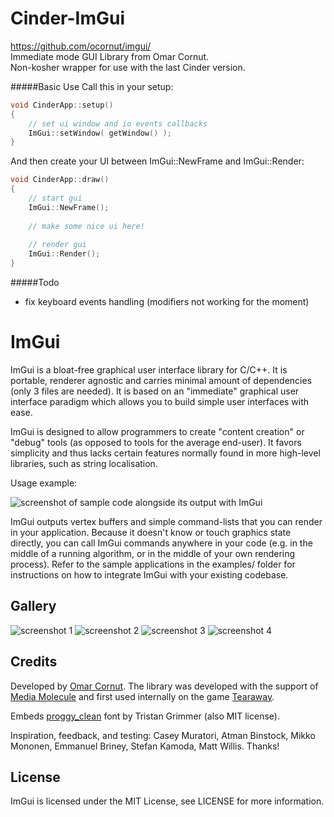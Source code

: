 Cinder-ImGui
===================
https://github.com/ocornut/imgui/   
Immediate mode GUI Library from Omar Cornut.   
Non-kosher wrapper for use with the last Cinder version.

#####Basic Use
Call this in your setup:
```c++
void CinderApp::setup()
{
    // set ui window and io events callbacks
    ImGui::setWindow( getWindow() );
}
```

And then create your UI between ImGui::NewFrame and ImGui::Render:
```c++
void CinderApp::draw()
{
    // start gui
    ImGui::NewFrame();
    
    // make some nice ui here!
    
    // render gui
    ImGui::Render();
}
```

#####Todo
* fix keyboard events handling (modifiers not working for the moment)



ImGui
=====

ImGui is a bloat-free graphical user interface library for C/C++. It is portable, renderer agnostic and carries minimal amount of dependencies (only 3 files are needed). It is based on an "immediate" graphical user interface paradigm which allows you to build simple user interfaces with ease.

ImGui is designed to allow programmers to create "content creation" or "debug" tools (as opposed to tools for the average end-user). It favors simplicity and thus lacks certain features normally found in more high-level libraries, such as string localisation.

Usage example:

![screenshot of sample code alongside its output with ImGui](https://raw.githubusercontent.com/ocornut/imgui/master/web/code_sample_01.png?raw=true)

ImGui outputs vertex buffers and simple command-lists that you can render in your application. Because it doesn't know or touch graphics state directly, you can call ImGui commands anywhere in your code (e.g. in the middle of a running algorithm, or in the middle of your own rendering process). Refer to the sample applications in the examples/ folder for instructions on how to integrate ImGui with your existing codebase. 


Gallery
-------

![screenshot 1](https://raw.githubusercontent.com/ocornut/imgui/master/web/test_window_01.png?raw=true)
![screenshot 2](https://raw.githubusercontent.com/ocornut/imgui/master/web/test_window_02.png?raw=true)
![screenshot 3](https://raw.githubusercontent.com/ocornut/imgui/master/web/test_window_03.png?raw=true)
![screenshot 4](https://raw.githubusercontent.com/ocornut/imgui/master/web/test_window_04.png?raw=true)

Credits
-------

Developed by [Omar Cornut](http://www.miracleworld.net). The library was developed with the support of [Media Molecule](http://www.mediamolecule.com) and first used internally on the game [Tearaway](http://tearaway.mediamolecule.com). 

Embeds [proggy_clean](http://www.proggyfonts.net/) font by Tristan Grimmer (also MIT license).

Inspiration, feedback, and testing: Casey Muratori, Atman Binstock, Mikko Mononen, Emmanuel Briney, Stefan Kamoda, Matt Willis. Thanks!

License
-------

ImGui is licensed under the MIT License, see LICENSE for more information.

